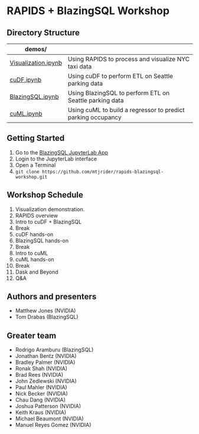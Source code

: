 # RAPIDS + BlazingSQL Workshop

## Directory Structure

| demos/ |  |
|--------|--|
| [Visualization.ipynb](demos/Visualization.ipynb) | Using RAPIDS to process and visualize NYC taxi data |
| [cuDF.ipynb](demos/cuDF.ipynb) | Using cuDF to perform ETL on Seattle parking data |
| [BlazingSQL.ipynb](demos/BlazingSQL.ipynb) | Using BlazingSQL to perform ETL on Seattle parking data |
| [cuML.ipynb](demos/cuML.ipynb) | Using cuML to build a regressor to predict parking occupancy |

## Getting Started

1. Go to the [BlazingSQL JupyterLab App](https://app.blazingsql.com/)
2. Login to the JupyterLab interface
3. Open a Terminal
4. `git clone https://github.com/mtjrider/rapids-blazingsql-workshop.git`

## Workshop Schedule

1. Visualization demonstration.
2. RAPIDS overview
3. Intro to cuDF + BlazingSQL
4. Break
5. cuDF hands-on
6. BlazingSQL hands-on
7. Break
8. Intro to cuML
9. cuML hands-on
10. Break
11. Dask and Beyond
12. Q&A

## Authors and presenters

* Matthew Jones (NVIDIA)
* Tom Drabas (BlazingSQL)

## Greater team

* Rodrigo Aramburu (BlazingSQL)
* Jonathan Bentz (NVIDIA)
* Bradley Palmer (NVIDIA)
* Ronak Shah (NVIDIA)
* Brad Rees (NVIDIA)
* John Zedlewski (NVIDIA)
* Paul Mahler (NVIDIA)
* Nick Becker (NVIDIA)
* Chau Dang (NVIDIA)
* Joshua Patterson (NVIDIA)
* Keith Kraus (NVIDIA)
* Michael Beaumont (NVIDIA)
* Manuel Reyes Gomez (NVIDIA)
